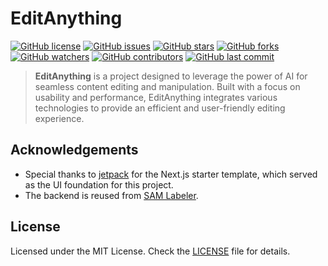 # EditAnything

[![GitHub license](https://img.shields.io/badge/license-MIT-blue.svg)](https://github.com/RobustAI-Lab/EditAnything/LICENSE)
[![GitHub issues](https://img.shields.io/github/issues/RobustAI-Lab/EditAnything.svg)](https://github.com/RobustAI-Lab/EditAnything/issues)
[![GitHub stars](https://img.shields.io/github/stars/RobustAI-Lab/EditAnything.svg)](https://github.com/RobustAI-Lab/EditAnything/stargazers)
[![GitHub forks](https://img.shields.io/github/forks/RobustAI-Lab/EditAnything.svg)](https://github.com/RobustAI-Lab/EditAnything/network)
[![GitHub watchers](https://img.shields.io/github/watchers/RobustAI-Lab/EditAnything.svg)](https://github.com/RobustAI-Lab/EditAnything/watchers)
[![GitHub contributors](https://img.shields.io/github/contributors/RobustAI-Lab/EditAnything.svg)](https://github.com/RobustAI-Lab/EditAnything/sam-labeler/graphs/contributors)
[![GitHub last commit](https://img.shields.io/github/last-commit/RobustAI-Lab/EditAnything.svg)](https://github.com/RobustAI-Lab/EditAnything/commits/master)

> **EditAnything** is a project designed to leverage the power of AI for seamless content editing and manipulation. Built with a focus on usability and performance, EditAnything integrates various technologies to provide an efficient and user-friendly editing experience.

## Acknowledgements

- Special thanks to [jetpack](https://github.com/slawton3/jetpack) for the Next.js starter template, which served as the UI foundation for this project.
- The backend is reused from [SAM Labeler](https://github.com/AlbertZhaoCA/sam-labeler).

## License

Licensed under the MIT License. Check the [LICENSE](./LICENSE.md) file for details.
